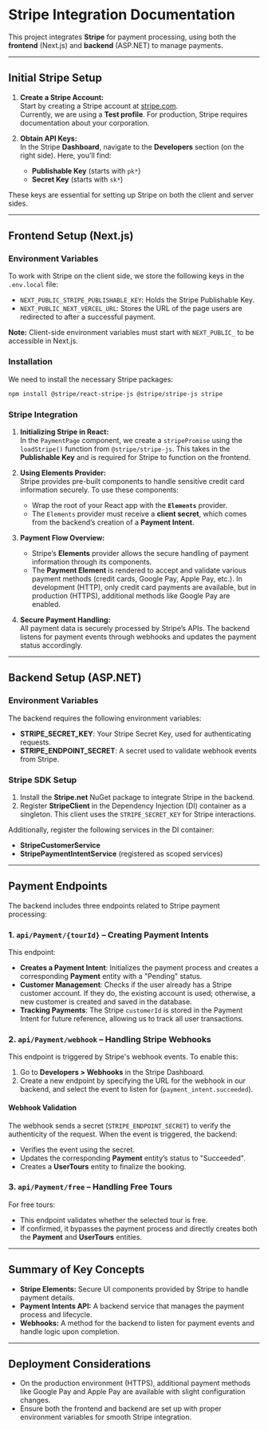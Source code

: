 # Stripe Integration Documentation

This project integrates **Stripe** for payment processing, using both the **frontend** (Next.js) and **backend** (ASP.NET) to manage payments.

---

## Initial Stripe Setup

1. **Create a Stripe Account:**  
   Start by creating a Stripe account at [stripe.com](https://stripe.com).  
   Currently, we are using a **Test profile**. For production, Stripe requires documentation about your corporation.

2. **Obtain API Keys:**  
   In the Stripe **Dashboard**, navigate to the **Developers** section (on the right side). Here, you’ll find:
   - **Publishable Key** (starts with `pk*`)
   - **Secret Key** (starts with `sk*`)

These keys are essential for setting up Stripe on both the client and server sides.

---

## Frontend Setup (Next.js)

### Environment Variables

To work with Stripe on the client side, we store the following keys in the `.env.local` file:

- `NEXT_PUBLIC_STRIPE_PUBLISHABLE_KEY`: Holds the Stripe Publishable Key.
- `NEXT_PUBLIC_NEXT_VERCEL_URL`: Stores the URL of the page users are redirected to after a successful payment.

**Note:** Client-side environment variables must start with `NEXT_PUBLIC_` to be accessible in Next.js.

### Installation

We need to install the necessary Stripe packages:

```bash
npm install @stripe/react-stripe-js @stripe/stripe-js stripe
```

### Stripe Integration

1. **Initializing Stripe in React:**  
   In the `PaymentPage` component, we create a `stripePromise` using the `loadStripe()` function from `@stripe/stripe-js`. This takes in the **Publishable Key** and is required for Stripe to function on the frontend.

2. **Using Elements Provider:**  
   Stripe provides pre-built components to handle sensitive credit card information securely. To use these components:

   - Wrap the root of your React app with the **`Elements`** provider.
   - The `Elements` provider must receive a **client secret**, which comes from the backend’s creation of a **Payment Intent**.

3. **Payment Flow Overview:**

   - Stripe’s **Elements** provider allows the secure handling of payment information through its components.
   - The **Payment Element** is rendered to accept and validate various payment methods (credit cards, Google Pay, Apple Pay, etc.). In development (HTTP), only credit card payments are available, but in production (HTTPS), additional methods like Google Pay are enabled.

4. **Secure Payment Handling:**  
   All payment data is securely processed by Stripe’s APIs. The backend listens for payment events through webhooks and updates the payment status accordingly.

---

## Backend Setup (ASP.NET)

### Environment Variables

The backend requires the following environment variables:

- **STRIPE_SECRET_KEY**: Your Stripe Secret Key, used for authenticating requests.
- **STRIPE_ENDPOINT_SECRET**: A secret used to validate webhook events from Stripe.

### Stripe SDK Setup

1. Install the **Stripe.net** NuGet package to integrate Stripe in the backend.
2. Register **StripeClient** in the Dependency Injection (DI) container as a singleton. This client uses the `STRIPE_SECRET_KEY` for Stripe interactions.

Additionally, register the following services in the DI container:

- **StripeCustomerService**
- **StripePaymentIntentService** (registered as scoped services)

---

## Payment Endpoints

The backend includes three endpoints related to Stripe payment processing:

### 1. `api/Payment/{tourId}` – Creating Payment Intents

This endpoint:

- **Creates a Payment Intent**: Initializes the payment process and creates a corresponding **Payment** entity with a "Pending" status.
- **Customer Management**: Checks if the user already has a Stripe customer account. If they do, the existing account is used; otherwise, a new customer is created and saved in the database.
- **Tracking Payments**: The Stripe `customerId` is stored in the Payment Intent for future reference, allowing us to track all user transactions.

### 2. `api/Payment/webhook` – Handling Stripe Webhooks

This endpoint is triggered by Stripe's webhook events. To enable this:

1. Go to **Developers > Webhooks** in the Stripe Dashboard.
2. Create a new endpoint by specifying the URL for the webhook in our backend, and select the event to listen for (`payment_intent.succeeded`).

#### Webhook Validation

The webhook sends a secret (`STRIPE_ENDPOINT_SECRET`) to verify the authenticity of the request. When the event is triggered, the backend:

- Verifies the event using the secret.
- Updates the corresponding **Payment** entity’s status to "Succeeded".
- Creates a **UserTours** entity to finalize the booking.

### 3. `api/Payment/free` – Handling Free Tours

For free tours:

- This endpoint validates whether the selected tour is free.
- If confirmed, it bypasses the payment process and directly creates both the **Payment** and **UserTours** entities.

---

## Summary of Key Concepts

- **Stripe Elements:** Secure UI components provided by Stripe to handle payment details.
- **Payment Intents API:** A backend service that manages the payment process and lifecycle.
- **Webhooks:** A method for the backend to listen for payment events and handle logic upon completion.

---

## Deployment Considerations

- On the production environment (HTTPS), additional payment methods like Google Pay and Apple Pay are available with slight configuration changes.
- Ensure both the frontend and backend are set up with proper environment variables for smooth Stripe integration.
